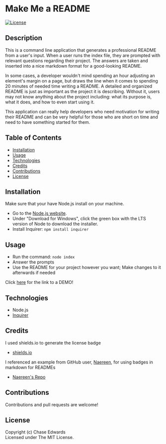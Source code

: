 # Make Me a README
[![License](https://img.shields.io/badge/license-The%20MIT%20License-success.svg)](https://shields.io/)


## Description
This is a command line application that generates a professional README from a user's input. When a user runs the index file, they are prompted with relevant questions regarding their project. The answers are taken and inserted into a nice markdown format for a good-looking README.

In some cases, a developer wouldn't mind spending an hour adjusting an element's margin on a page, but draws the line when it comes to spending 20 minutes of needed time writing a README. A detailed and organized README is just as important as the project it is describing. Without it, users may not know anything about the project including: what its purpose is, what it does, and how to even start using it.

This application can really help developers who need motivation for writing their README and can be very helpful for those who are short on time and need to have something started for them.


## Table of Contents
* [Installation](#installation)
* [Usage](#usage)
* [Technologies](#technologies)
* [Credits](#credits)
* [Contributions](#contributions)
* [License](#license)


## Installation
Make sure that your have Node.js install on your machine.
* Go to the [Node.js website](https://nodejs.org/en).
* Under "Download for Windows", click the green box with the LTS version of Node to download the installer.
* Install Inquirer: `npm install inquirer`


## Usage
* Run the command: `node index`
* Answer the prompts
* Use the README for your project however you want; Make changes to it afterwards if needed

Click [here](https://drive.google.com/file/d/1y8jb3fGOqPljPrAAgaHTOTqOEt4uBZi7/view) for the link to a DEMO!


## Technologies
* Node.js
* [Inquirer](https://www.npmjs.com/package/inquirer)


## Credits
I used shields.io to generate the license badge
* [shields.io](https://shields.io/)


I referenced an example from GitHub user, [Naereen](https://github.com/Naereen), for using badges in markdown for READMEs
* [Naereen's Repo](https://github.com/Naereen/badges)


## Contributions
Contributions and pull requests are welcome!


## License
Copyright (c) Chase Edwards   
Licensed under The MIT License.
